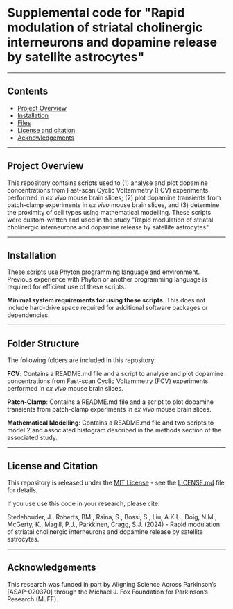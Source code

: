 # Supplemental code for "Rapid modulation of striatal cholinergic interneurons and dopamine release by satellite astrocytes"

------------------
## Contents
* [Project Overview](#project-overview)
* [Installation](#installation)
* [Files](#files)
* [License and citation](#license-and-citation)
* [Acknowledgements](#acknowledgements)

------------------
## Project Overview
This repository contains scripts used to (1) analyse and plot dopamine concentrations from Fast-scan Cyclic Voltammetry (FCV) experiments performed in _ex vivo_ mouse brain slices; (2) plot dopamine transients from patch-clamp experiments in _ex vivo_ mouse brain slices, and (3) determine the proximity of cell types using mathematical modelling. These scripts were custom-written and used in the study "Rapid modulation of striatal cholinergic interneurons and dopamine release by satellite astrocytes".

------------------
## Installation
These scripts use Phyton programming language and environment. Previous experience with Phyton or another programming language is required for efficient use of these scripts.

**Minimal system requirements for using these scripts.** This does not include hard-drive space required for additional software packages or dependencies.

------------------
## Folder Structure
The following folders are included in this repository:

**FCV**: Contains a README.md file and a script to analyse and plot dopamine concentrations from Fast-scan Cyclic Voltammetry (FCV) experiments performed in _ex vivo_ mouse brain slices.

**Patch-Clamp**: Contains a README.md file and a script to plot dopamine transients from patch-clamp experiments in _ex vivo_ mouse brain slices. 

**Mathematical Modelling**: Contains a README.md file and two scripts to model 2 and associated histogram described in the methods section of the associated study. 

------------------
## License and Citation
This repository is released under the [MIT License](https://opensource.org/license/mit) - see the [LICENSE.md](LICENSE.md) file for details.

If you use use this code in your research, please cite:

Stedehouder, J., Roberts, BM., Raina, S., Bossi, S., Liu, A.K.L., Doig, N.M., McGerty, K., Magill, P.J., Parkkinen, Cragg, S.J. (2024) - Rapid modulation of striatal cholinergic interneurons and dopamine release by satellite astrocytes.  

------------------
## Acknowledgements
This research was funded in part by Aligning Science Across Parkinson’s [ASAP-020370] through the Michael J. Fox Foundation for Parkinson’s Research (MJFF).
